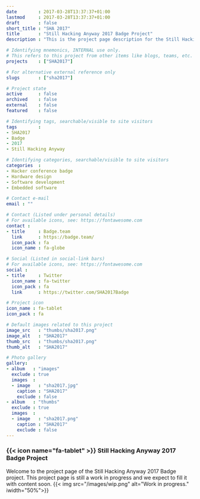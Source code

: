 ```yaml
---
date        : 2017-03-28T13:37:37+01:00
lastmod     : 2017-03-28T13:37:37+01:00
draft       : false
short_title : "SHA 2017"
title       : "Still Hacking Anyway 2017 Badge Project"
description : "This is the project page description for the Still Hacking Anyway 2017 Badge"

# Identifying mnemonics, INTERNAL use only.
# This refers to this project from other items like blogs, teams, etc.
projects    : ["SHA2017"]

# For alternative external reference only
slugs       : ["sha2017"]

# Project state
active      : false
archived    : false
external    : false
featured    : false

# Identifying tags, searchable/visible to site visitors
tags        :
- SHA2017
- Badge
- 2017
- Still Hacking Anyway

# Identifying categories, searchable/visible to site visitors
categories  :
- Hacker conference badge
- Hardware design
- Software development
- Embedded software

# Contact e-mail
email : ""

# Contact (Listed under personal details)
# For available icons, see: https://fontawesome.com
contact :
- title     : Badge.team
  link      : https://badge.team/
  icon_pack : fa
  icon_name : fa-globe

# Social (Listed in social-link bars)
# For available icons, see: https://fontawesome.com
social :
- title     : Twitter
  icon_name : fa-twitter
  icon_pack : fa
  link      : https://twitter.com/SHA2017Badge

# Project icon
icon_name : fa-tablet
icon_pack : fa

# Default images related to this project
image_src   : "thumbs/sha2017.png"
image_alt   : "SHA2017"
thumb_src   : "thumbs/sha2017.png"
thumb_alt   : "SHA2017"

# Photo gallery
gallery:
- album   : "images"
  exclude : true
  images  :
  - image   : "sha2017.jpg"
    caption : "SHA2017"
    exclude : false
- album   : "thumbs"
  exclude : true
  images  :
  - image   : "sha2017.png"
    caption : "SHA2017"
    exclude : false
---
```


### {{< icon name="fa-tablet" >}} Still Hacking Anyway 2017 Badge Project

Welcome to the project page of the Still Hacking Anyway 2017 Badge project. This project page is still a work in progress and we expect to fill it with content soon.
{{< img src="/images/wip.png" alt="Work in progress." iwidth="50%">}}
